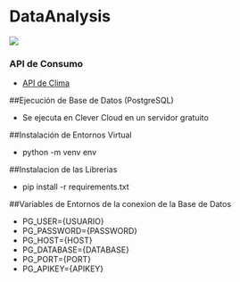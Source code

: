 # DataAnalysis

![](https://encrypted-tbn0.gstatic.com/images?q=tbn:ANd9GcRd7luutVWvhXtJ6t6bRxKeueNQA4Mc_gTmJ4wmiqx_ww&s)
### API de Consumo

- [API de Clima](https://api.openweathermap.org "API de Clima OpenWeather")

##Ejecución de Base de Datos (PostgreSQL)
- Se ejecuta en Clever Cloud en un servidor gratuito

##Instalación de Entornos Virtual 
- python -m venv env 

##Instalacion de las Librerias 
- pip install -r requirements.txt


##Variables de Entornos de la conexion de la Base de Datos 
- PG_USER={USUARIO}
- PG_PASSWORD={PASSWORD}
- PG_HOST={HOST}
- PG_DATABASE={DATABASE}
- PG_PORT={PORT}
- PG_APIKEY={APIKEY}
